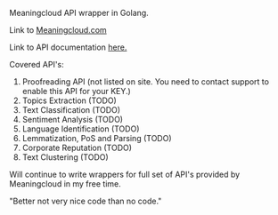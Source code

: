Meaningcloud API wrapper in Golang.

Link to <a href="www.meaningcloud.com">Meaningcloud.com</a>

Link to API documentation <a href="www.meaningcloud.com/developer/documentation">here.</a>

Covered API's:

1. Proofreading API (not listed on site. You need to contact support to enable this API for your KEY.)
2. Topics Extraction (TODO)
3. Text Classification (TODO)
4. Sentiment Analysis (TODO)
5. Language Identification (TODO)
6. Lemmatization, PoS and Parsing (TODO)
7. Corporate Reputation (TODO)
8. Text Clustering (TODO)

Will continue to write wrappers for full set of API's provided by Meaningcloud in my free time.

"Better not very nice code than no code."